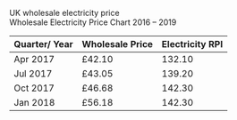 
UK wholesale electricity price  
Wholesale Electricity Price Chart 2016 – 2019

| Quarter/ Year | Wholesale Price | Electricity RPI |
|---------------|-----------------|-----------------|
| Apr 2017      | £42.10          | 132.10          |
| Jul 2017      | £43.05          | 139.20          |
| Oct 2017      | £46.68          | 142.30          |
| Jan 2018      | £56.18          | 142.30          |